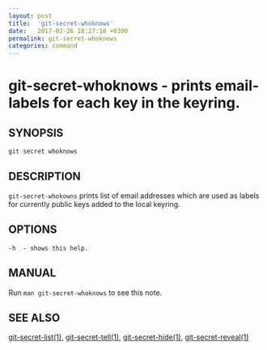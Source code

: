 ```yaml
---
layout: post
title:  'git-secret-whoknows'
date:   2017-02-26 18:27:18 +0300
permalink: git-secret-whoknows
categories: command
---
```

git-secret-whoknows - prints email-labels for each key in the keyring.
======================================================================

## SYNOPSIS

    git secret whoknows


## DESCRIPTION
`git-secret-whokowns` prints list of email addresses which are used as labels for currently public keys added to the local keyring.


## OPTIONS

    -h  - shows this help.


## MANUAL

Run `man git-secret-whoknows` to see this note.


## SEE ALSO

[git-secret-list(1)](http://git-secret.io/git-secret-list), [git-secret-tell(1)](http://git-secret.io/git-secret-tell), [git-secret-hide(1)](http://git-secret.io/git-secret-hide), [git-secret-reveal(1)](http://git-secret.io/git-secret-reveal)
